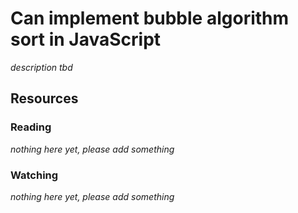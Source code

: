 # Can implement bubble algorithm sort in JavaScript

_description tbd_

## Resources

### Reading

_nothing here yet, please add something_

### Watching

_nothing here yet, please add something_
